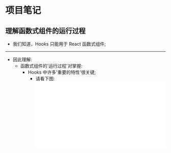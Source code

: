# 项目笔记

## 理解函数式组件的运行过程

- 我们知道，Hooks 只能用于 React 函数式组件;

---

- 因此理解:
  - 函数式组件的'运行过程'对掌握:
    - Hooks 中许多'重要的特性'很关键;
      - 请看下图:![运行过程](./src/static/img/render.gif "Magic Gardens")
